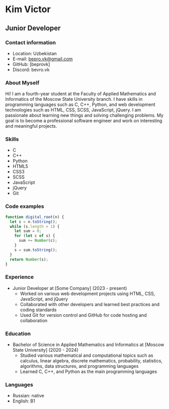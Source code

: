 # Kim Victor

## Junior Developer

### Contact information

- Location: Uzbekistan
- E-mail: bepro.vk@gmail.com
- GitHub: [beprovk]
- Discord: bevro.vk

### About Myself

Hi! I am a fourth-year student at the Faculty of Applied Mathematics and Informatics of the Moscow State University branch. I have skills in programming languages such as C, C++, Python, and web development technologies such as HTML, CSS, SCSS, JavaScript, jQuery. I am passionate about learning new things and solving challenging problems. My goal is to become a professional software engineer and work on interesting and meaningful projects.

### Skills

- C
- C++
- Python
- HTML5
- CSS3
- SCSS
- JavaScript
- jQuery
- Git

### Code examples

```javascript
function digital_root(n) {
  let s = n.toString();
  while (s.length > 1) {
    let sum = 0;
    for (let c of s) {
      sum += Number(c);
    }
    s = sum.toString();
  }
  return Number(s);
}
```

### Experience

- Junior Developer at [Some Company] (2023 - present)
  - Worked on various web development projects using HTML, CSS, JavaScript, and jQuery
  - Collaborated with other developers and learned best practices and coding standards
  - Used Git for version control and GitHub for code hosting and collaboration

### Education

- Bachelor of Science in Applied Mathematics and Informatics at [Moscow State University] (2020 - 2024)
  - Studied various mathematical and computational topics such as calculus, linear algebra, discrete mathematics, probability, statistics, algorithms, data structures, and programming languages
  - Learned C, C++, and Python as the main programming languages

### Languages

- Russian: native
- English: B1
